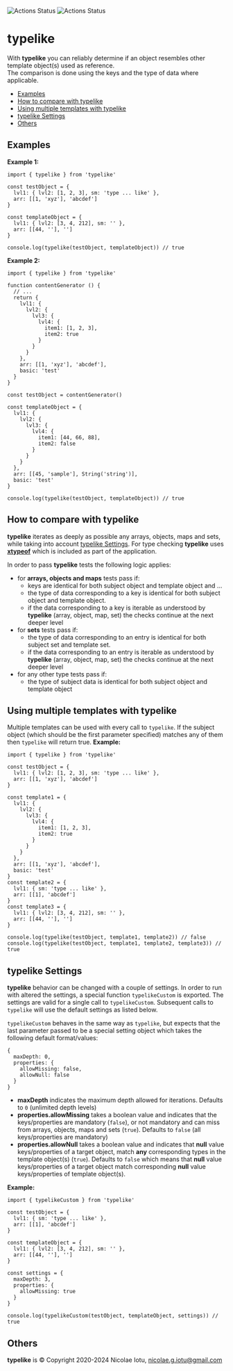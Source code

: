![Actions Status](https://github.com/NicolaeIotu/typelike/workflows/CI/badge.svg)
![Actions Status](https://github.com/NicolaeIotu/typelike/workflows/Coverage/badge.svg)

# typelike

With **typelike** you can reliably determine if an object resembles other template object(s) used as reference.<br>
The comparison is done using the keys and the type of data where applicable.

* [Examples](#examples)
* [How to compare with typelike](#how-to-compare-with-typelike)
* [Using multiple templates with typelike](#using-multiple-templates-with-typelike)
* [typelike Settings](#typelike-settings)
* [Others](#others)

## Examples
**Example 1:**
```
import { typelike } from 'typelike'

const testObject = {
  lvl1: { lvl2: [1, 2, 3], sm: 'type ... like' },
  arr: [[1, 'xyz'], 'abcdef']
}

const templateObject = {
  lvl1: { lvl2: [3, 4, 212], sm: '' },
  arr: [[44, ''], '']
}

console.log(typelike(testObject, templateObject)) // true
```
**Example 2:**
```
import { typelike } from 'typelike'

function contentGenerator () {
  // ...
  return {
    lvl1: {
      lvl2: {
        lvl3: {
          lvl4: {
            item1: [1, 2, 3],
            item2: true
          }
        }
      }
    },
    arr: [[1, 'xyz'], 'abcdef'],
    basic: 'test'
  }
}

const testObject = contentGenerator()

const templateObject = {
  lvl1: {
    lvl2: {
      lvl3: {
        lvl4: {
          item1: [44, 66, 88],
          item2: false
        }
      }
    }
  },
  arr: [[45, 'sample'], String('string')],
  basic: 'test'
}

console.log(typelike(testObject, templateObject)) // true
```

## How to compare with typelike
**typelike** iterates as deeply as possible any arrays, objects, maps and sets, while taking into account 
[typelike Settings](#typelike-settings).
For type checking **typelike** uses <a href="https://github.com/NicolaeIotu/xtypeof" title="xtypeof" target="_blank">**xtypeof**</a> 
which is included as part of the application.

In order to pass **typelike** tests the following logic applies:
* for **arrays, objects and maps** tests pass if:
  - keys are identical for both subject object and template object and ...
  - the type of data corresponding to a key is identical for both subject object and template object.
  - if the data corresponding to a key is iterable as understood by **typelike** (array, object, map, set) the checks
    continue at the next deeper level
* for **sets** tests pass if:
  - the type of data corresponding to an entry is identical for both subject set and template set.
  - if the data corresponding to an entry is iterable as understood by **typelike** (array, object, map, set) the checks 
    continue at the next deeper level
* for any other type tests pass if:
  - the type of subject data is identical for both subject object and template object

## Using multiple templates with typelike
Multiple templates can be used with every call to `typelike`. If the subject object (which should be the first
 parameter specified) matches any of them then `typelike` will return true.
 **Example:**
```
import { typelike } from 'typelike'

const testObject = {
  lvl1: { lvl2: [1, 2, 3], sm: 'type ... like' },
  arr: [[1, 'xyz'], 'abcdef']
}

const template1 = {
  lvl1: {
    lvl2: {
      lvl3: {
        lvl4: {
          item1: [1, 2, 3],
          item2: true
        }
      }
    }
  },
  arr: [[1, 'xyz'], 'abcdef'],
  basic: 'test'
}
const template2 = {
  lvl1: { sm: 'type ... like' },
  arr: [[1], 'abcdef']
}
const template3 = {
  lvl1: { lvl2: [3, 4, 212], sm: '' },
  arr: [[44, ''], '']
}

console.log(typelike(testObject, template1, template2)) // false
console.log(typelike(testObject, template1, template2, template3)) // true
```

## typelike Settings
**typelike** behavior can be changed with a couple of settings. In order to run with altered the settings, a special
 function `typelikeCustom` is exported. The settings are valid for a single call to `typelikeCustom`. Subsequent
  calls to `typelike` will use the default settings as listed below.
  
`typelikeCustom` behaves in the same way as `typelike`, but expects that the last parameter passed to be a special
 setting object which takes the following default format/values:
```
{
  maxDepth: 0,
  properties: {
    allowMissing: false,
    allowNull: false
  }
}
```
* **maxDepth** indicates the maximum depth allowed for iterations. Defaults to `0` (unlimited depth levels)
* **properties.allowMissing** takes a boolean value and indicates that the keys/properties are mandatory (`false`), or 
  not mandatory and can miss from arrays, objects, maps and sets (`true`). Defaults to `false` (all keys/properties are 
  mandatory)
* **properties.allowNull** takes a boolean value and indicates that **null** value keys/properties of a target object,
  match **any** corresponding types in the template object(s) (`true`). Defaults to `false` which means that **null** 
  value keys/properties of a target object match corresponding **null** value keys/properties of template object(s).

**Example:**
```
import { typelikeCustom } from 'typelike'

const testObject = {
  lvl1: { sm: 'type ... like' },
  arr: [[1], 'abcdef']
}

const templateObject = {
  lvl1: { lvl2: [3, 4, 212], sm: '' },
  arr: [[44, ''], '']
}

const settings = {
  maxDepth: 3,
  properties: {
    allowMissing: true
  }
}

console.log(typelikeCustom(testObject, templateObject, settings)) // true
```

## Others

**typelike** is &copy; Copyright 2020-2024 Nicolae Iotu, nicolae.g.iotu@gmail.com
